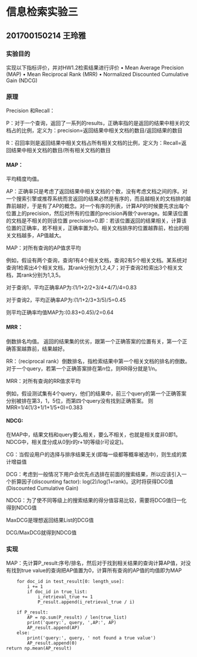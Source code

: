 # 信息检索实验三
## 201700150214 王玲雅

### 实验目的
实现以下指标评价，并对HW1.2检索结果进行评价
• Mean Average Precision (MAP) 
• Mean Reciprocal Rank (MRR) 
• Normalized Discounted Cumulative Gain (NDCG)

### 原理
Precision 和Recall：

P：对于一个查询，返回了一系列的results，正确率指的是返回的结果中相关的文档占的比例，定义为：precision=返回结果中相关文档的数目/返回结果的数目

R：召回率则是返回结果中相关文档占所有相关文档的比例，定义为：Recall=返回结果中相关文档的数目/所有相关文档的数目


#### MAP：
平均精度均值。

AP：正确率只是考虑了返回结果中相关文档的个数，没有考虑文档之间的序。对一个搜索引擎或推荐系统而言返回的结果必然是有序的，而且越相关的文档排的越靠前越好，于是有了AP的概念。对一个有序的列表，计算AP的时候要先求出每个位置上的precision，然后对所有的位置的precision再做个average。如果该位置的文档是不相关的则该位置 precision=0.即：若该位置返回的结果相关，计算该位置的正确率，若不相关，正确率置为0。相关文档排序的位置越靠前，检出的相关文档越多，AP值越大。

MAP：对所有查询的AP值求平均

例如，假设有两个查询，查询1有4个相关文档，查询2有5个相关文档。某系统对查询1检索出4个相关文档，其rank分别为1,2,4,7；对于查询2检索出3个相关文档，其rank分别为1,3,5。

对于查询1，平均正确率AP为:(1/1+2/2+3/4+4/7)/4=0.83

对于查询2，平均正确率AP为:(1/1+2/3+3/5)/5=0.45

则平均正确率均值MAP为:(0.83+0.45)/2=0.64


#### MRR：
倒数排名均值。
返回的结果集的优劣，跟第一个正确答案的位置有关，第一个正确答案越靠前，结果越好。

RR：（reciprocal rank）倒数排名，指检索结果中第一个相关文档的排名的倒数。对于一个query，若第一个正确答案排在第n位，则RR得分就是1/n。

MRR：对所有查询的RR值求平均

例如，假设测试集有4个query，他们的结果中，前三个query的第一个正确答案分别被排在第3，1，5位，而第四个query没有找到正确答案。
则MRR=1/4(1/3+1/1+1/5+0)=0.383


#### NDCG:
在MAP中，结果文档和query要么相关，要么不相关，也就是相关度非0即1。NDCG中，相关度分成从0到r的r+1的等级(r可设定)。

CG：当假设用户的选择与排序结果无关(即每一级都等概率被选中)，则生成的累计增益值

DCG：考虑到一般情况下用户会优先点选排在前面的搜索结果，所以应该引入一个折算因子(discounting factor): log(2)/log(1+rank)。这时将获得DCG值(Discounted Cumulative Gain)

NDCG：为了使不同等级上的搜索结果的得分值容易比较，需要将DCG值归一化得到NDCG值

MaxDCG是理想返回结果List的DCG值

DCG/MaxDCG就得到NDCG值

### 实现

MAP：先计算P_result:序号/排名，然后对于找到相关结果的查询计算AP值，对没有找到true value的查询把AP值置为0，计算所有查询的AP值的均值即为MAP

        for doc_id in test_result[0: length_use]:
            i += 1
            if doc_id in true_list:
                i_retrieval_true += 1
                P_result.append(i_retrieval_true / i)

        if P_result:
            AP = np.sum(P_result) / len(true_list)
            print('query:', query, ',AP:', AP)
            AP_result.append(AP)
        else:
            print('query:', query, ' not found a true value')
            AP_result.append(0)
    return np.mean(AP_result)




